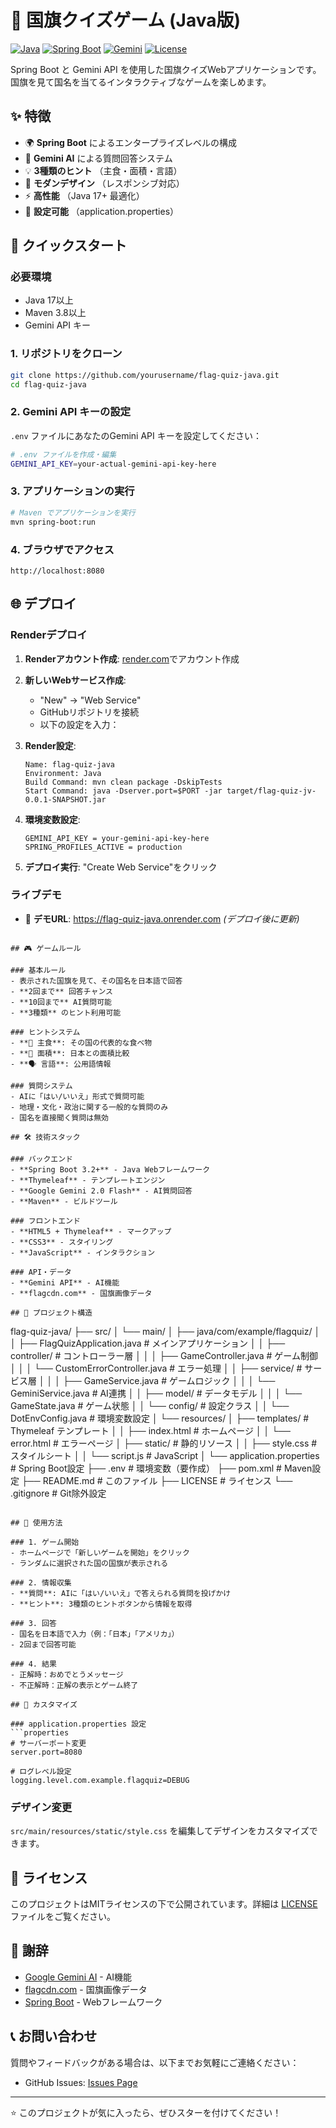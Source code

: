 # 🏴 国旗クイズゲーム (Java版)

[![Java](https://img.shields.io/badge/Java-17+-orange.svg)](https://www.oracle.com/java/)
[![Spring Boot](https://img.shields.io/badge/Spring%20Boot-3.2+-green.svg)](https://spring.io/projects/spring-boot)
[![Gemini](https://img.shields.io/badge/Gemini-2.0%20Flash-purple.svg)](https://ai.google.dev/)
[![License](https://img.shields.io/badge/License-MIT-yellow.svg)](LICENSE)

Spring Boot と Gemini API を使用した国旗クイズWebアプリケーションです。国旗を見て国名を当てるインタラクティブなゲームを楽しめます。

## ✨ 特徴

- 🌍 **Spring Boot** によるエンタープライズレベルの構成
- 🤖 **Gemini AI** による質問回答システム
- 💡 **3種類のヒント** （主食・面積・言語）
- 🎨 **モダンデザイン** （レスポンシブ対応）
- ⚡ **高性能** （Java 17+ 最適化）
- 🔧 **設定可能** （application.properties）

## 🚀 クイックスタート

### 必要環境
- Java 17以上
- Maven 3.8以上
- Gemini API キー

### 1. リポジトリをクローン
```bash
git clone https://github.com/yourusername/flag-quiz-java.git
cd flag-quiz-java
```

### 2. Gemini API キーの設定
`.env` ファイルにあなたのGemini API キーを設定してください：

```bash
# .env ファイルを作成・編集
GEMINI_API_KEY=your-actual-gemini-api-key-here
```

### 3. アプリケーションの実行
```bash
# Maven でアプリケーションを実行
mvn spring-boot:run
```

### 4. ブラウザでアクセス
```
http://localhost:8080
```

## 🌐 デプロイ

### Renderデプロイ

1. **Renderアカウント作成**: [render.com](https://render.com)でアカウント作成

2. **新しいWebサービス作成**:
   - "New" → "Web Service"
   - GitHubリポジトリを接続
   - 以下の設定を入力：

3. **Render設定**:
   ```
   Name: flag-quiz-java
   Environment: Java
   Build Command: mvn clean package -DskipTests
   Start Command: java -Dserver.port=$PORT -jar target/flag-quiz-jv-0.0.1-SNAPSHOT.jar
   ```

4. **環境変数設定**:
   ```
   GEMINI_API_KEY = your-gemini-api-key-here
   SPRING_PROFILES_ACTIVE = production
   ```

5. **デプロイ実行**: "Create Web Service"をクリック

### ライブデモ
- 🔗 **デモURL**: https://flag-quiz-java.onrender.com *(デプロイ後に更新)*

```

## 🎮 ゲームルール

### 基本ルール
- 表示された国旗を見て、その国名を日本語で回答
- **2回まで** 回答チャンス
- **10回まで** AI質問可能
- **3種類** のヒント利用可能

### ヒントシステム
- **🍚 主食**: その国の代表的な食べ物
- **📏 面積**: 日本との面積比較
- **🗣️ 言語**: 公用語情報

### 質問システム
- AIに「はい/いいえ」形式で質問可能
- 地理・文化・政治に関する一般的な質問のみ
- 国名を直接聞く質問は無効

## 🛠️ 技術スタック

### バックエンド
- **Spring Boot 3.2+** - Java Webフレームワーク
- **Thymeleaf** - テンプレートエンジン
- **Google Gemini 2.0 Flash** - AI質問回答
- **Maven** - ビルドツール

### フロントエンド
- **HTML5 + Thymeleaf** - マークアップ
- **CSS3** - スタイリング
- **JavaScript** - インタラクション

### API・データ
- **Gemini API** - AI機能
- **flagcdn.com** - 国旗画像データ

## 📁 プロジェクト構造

```
flag-quiz-java/
├── src/
│   └── main/
│       ├── java/com/example/flagquiz/
│       │   ├── FlagQuizApplication.java    # メインアプリケーション
│       │   ├── controller/                 # コントローラー層
│       │   │   ├── GameController.java     # ゲーム制御
│       │   │   └── CustomErrorController.java # エラー処理
│       │   ├── service/                    # サービス層
│       │   │   ├── GameService.java        # ゲームロジック
│       │   │   └── GeminiService.java      # AI連携
│       │   ├── model/                      # データモデル
│       │   │   └── GameState.java          # ゲーム状態
│       │   └── config/                     # 設定クラス
│       │       └── DotEnvConfig.java       # 環境変数設定
│       └── resources/
│           ├── templates/                  # Thymeleaf テンプレート
│           │   ├── index.html              # ホームページ
│           │   └── error.html              # エラーページ
│           ├── static/                     # 静的リソース
│           │   ├── style.css               # スタイルシート
│           │   └── script.js               # JavaScript
│           └── application.properties      # Spring Boot設定
├── .env                                    # 環境変数（要作成）
├── pom.xml                                # Maven設定
├── README.md                              # このファイル
├── LICENSE                                # ライセンス
└── .gitignore                             # Git除外設定
```

## 🎯 使用方法

### 1. ゲーム開始
- ホームページで「新しいゲームを開始」をクリック
- ランダムに選択された国の国旗が表示される

### 2. 情報収集
- **質問**: AIに「はい/いいえ」で答えられる質問を投げかけ
- **ヒント**: 3種類のヒントボタンから情報を取得

### 3. 回答
- 国名を日本語で入力（例：「日本」「アメリカ」）
- 2回まで回答可能

### 4. 結果
- 正解時：おめでとうメッセージ
- 不正解時：正解の表示とゲーム終了

## 🔧 カスタマイズ

### application.properties 設定
```properties
# サーバーポート変更
server.port=8080

# ログレベル設定
logging.level.com.example.flagquiz=DEBUG
```

### デザイン変更
`src/main/resources/static/style.css` を編集してデザインをカスタマイズできます。

## 📝 ライセンス

このプロジェクトはMITライセンスの下で公開されています。詳細は [LICENSE](LICENSE) ファイルをご覧ください。

## 🙏 謝辞

- [Google Gemini AI](https://ai.google.dev/) - AI機能
- [flagcdn.com](https://flagcdn.com/) - 国旗画像データ
- [Spring Boot](https://spring.io/projects/spring-boot) - Webフレームワーク

## 📞 お問い合わせ

質問やフィードバックがある場合は、以下までお気軽にご連絡ください：

- GitHub Issues: [Issues Page](https://github.com/yourusername/flag-quiz-java/issues)

---

⭐ このプロジェクトが気に入ったら、ぜひスターを付けてください！